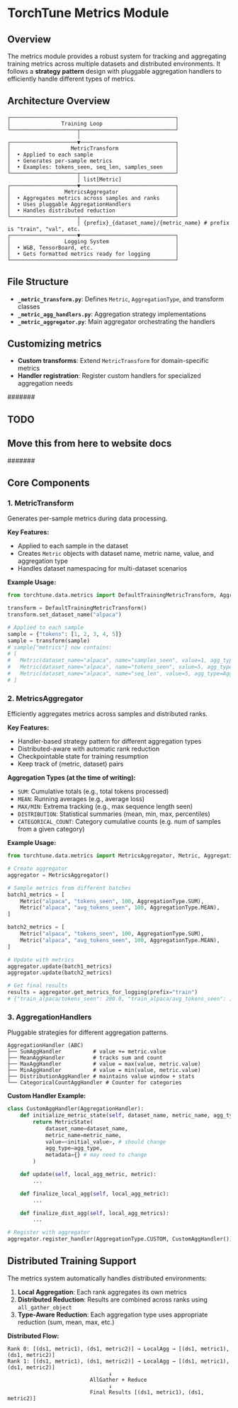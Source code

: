 # TorchTune Metrics Module

## Overview

The metrics module provides a robust system for tracking and aggregating training metrics across multiple datasets and distributed environments. It follows a **strategy pattern** design with pluggable aggregation handlers to efficiently handle different types of metrics.

## Architecture Overview

```
┌────────────────────────────────────────────────────┐
│                Training Loop                       │
└─────────────────────┬──────────────────────────────┘
                      │
┌─────────────────────▼──────────────────────────────┐
│                   MetricTransform                  │
│  • Applied to each sample                          │
│  • Generates per-sample metrics                    │
│  • Examples: tokens_seen, seq_len, samples_seen    │
└─────────────────────┬──────────────────────────────┘
                      │ list[Metric]
┌─────────────────────▼──────────────────────────────┐
│                 MetricsAggregator                  │
│  • Aggregates metrics across samples and ranks     │
│  • Uses pluggable AggregationHandlers              │
│  • Handles distributed reduction                   │
└─────────────────────┬──────────────────────────────┘
                      │ {prefix}_{dataset_name}/{metric_name} # prefix is "train", "val", etc.
┌─────────────────────▼──────────────────────────────┐
│                 Logging System                     │
│  • W&B, TensorBoard, etc.                          │
│  • Gets formatted metrics ready for logging        │
└────────────────────────────────────────────────────┘
```

## File Structure

- **`_metric_transform.py`**: Defines `Metric`, `AggregationType`, and transform classes
- **`_metric_agg_handlers.py`**: Aggregation strategy implementations
- **`_metric_aggregator.py`**: Main aggregator orchestrating the handlers

## Customizing metrics

- **Custom transforms**: Extend `MetricTransform` for domain-specific metrics
- **Handler registration**: Register custom handlers for specialized aggregation needs

#######
## TODO
## Move this from here to website docs
#######

## Core Components

### 1. MetricTransform
Generates per-sample metrics during data processing.

**Key Features:**
- Applied to each sample in the dataset
- Creates `Metric` objects with dataset name, metric name, value, and aggregation type
- Handles dataset namespacing for multi-dataset scenarios

**Example Usage:**
```python
from torchtune.data.metrics import DefaultTrainingMetricTransform, AggregationType

transform = DefaultTrainingMetricTransform()
transform.set_dataset_name("alpaca")

# Applied to each sample
sample = {"tokens": [1, 2, 3, 4, 5]}
sample = transform(sample)
# sample["metrics"] now contains:
# [
#   Metric(dataset_name="alpaca", name="samples_seen", value=1, agg_type=AggregationType.SUM),
#   Metric(dataset_name="alpaca", name="tokens_seen", value=5, agg_type=AggregationType.SUM),
#   Metric(dataset_name="alpaca", name="seq_len", value=5, agg_type=AggregationType.DISTRIBUTION)
# ]
```

### 2. MetricsAggregator
Efficiently aggregates metrics across samples and distributed ranks.

**Key Features:**
- Handler-based strategy pattern for different aggregation types
- Distributed-aware with automatic rank reduction
- Checkpointable state for training resumption
- Keep track of (metric, dataset) pairs

**Aggregation Types (at the time of writing):**
- `SUM`: Cumulative totals (e.g., total tokens processed)
- `MEAN`: Running averages (e.g., average loss)
- `MAX/MIN`: Extrema tracking (e.g., max sequence length seen)
- `DISTRIBUTION`: Statistical summaries (mean, min, max, percentiles)
- `CATEGORICAL_COUNT`: Category cumulative counts (e.g. num of samples from a given category)

**Example Usage:**
```python
from torchtune.data.metrics import MetricsAggregator, Metric, AggregationType

# Create aggregator
aggregator = MetricsAggregator()

# Sample metrics from different batches
batch1_metrics = [
    Metric("alpaca", "tokens_seen", 100, AggregationType.SUM),
    Metric("alpaca", "avg_tokens_seen", 100, AggregationType.MEAN),
]

batch2_metrics = [
    Metric("alpaca", "tokens_seen", 100, AggregationType.SUM),
    Metric("alpaca", "avg_tokens_seen", 100, AggregationType.MEAN),
]

# Update with metrics
aggregator.update(batch1_metrics)
aggregator.update(batch2_metrics)

# Get final results
results = aggregator.get_metrics_for_logging(prefix="train")
# {"train_alpaca/tokens_seen": 200.0, "train_alpaca/avg_tokens_seen": 100.0}
```

### 3. AggregationHandlers
Pluggable strategies for different aggregation patterns.

```
AggregationHandler (ABC)
├── SumAggHandler          # value += metric.value
├── MeanAggHandler         # tracks sum and count
├── MaxAggHandler          # value = max(value, metric.value)
├── MinAggHandler          # value = min(value, metric.value)
├── DistributionAggHandler # maintains value window + stats
└── CategoricalCountAggHandler # Counter for categories
```

**Custom Handler Example:**
```python
class CustomAggHandler(AggregationHandler):
    def initialize_metric_state(self, dataset_name, metric_name, agg_type):
        return MetricState(
            dataset_name=dataset_name,
            metric_name=metric_name,
            value=<initial_value>, # should change
            agg_type=agg_type,
            metadata={} # may need to change
        )

    def update(self, local_agg_metric, metric):
        ...

    def finalize_local_agg(self, local_agg_metric):
        ...

    def finalize_dist_agg(self, local_agg_metrics):
        ...

# Register with aggregator
aggregator.register_handler(AggregationType.CUSTOM, CustomAggHandler())
```

## Distributed Training Support

The metrics system automatically handles distributed environments:

1. **Local Aggregation**: Each rank aggregates its own metrics
2. **Distributed Reduction**: Results are combined across ranks using `all_gather_object`
3. **Type-Aware Reduction**: Each aggregation type uses appropriate reduction (sum, mean, max, etc.)

**Distributed Flow:**
```
Rank 0: [(ds1, metric1), (ds1, metric2)] → LocalAgg → [(ds1, metric1), (ds1, metric2)]
Rank 1: [(ds1, metric1), (ds1, metric2)] → LocalAgg → [(ds1, metric1), (ds1, metric2)]
                                ↓
                          AllGather + Reduce
                                ↓
                          Final Results [(ds1, metric1), (ds1, metric2)]
```
